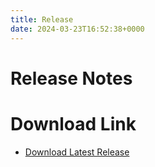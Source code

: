 ```yaml
---
title: Release 
date: 2024-03-23T16:52:38+0000
---
```

# Release Notes


# Download Link
- [Download Latest Release]()

